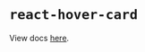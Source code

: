 # `react-hover-card`

View docs [here](https://radix-ui.com/primitives/docs/components/hover-card).
